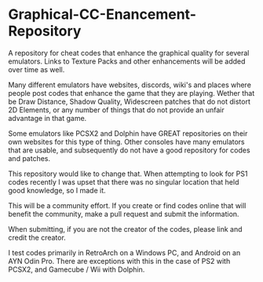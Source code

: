# Graphical-CC-Enancement-Repository
A repository for cheat codes that enhance the graphical quality for several emulators. Links to Texture Packs and other enhancements will be added over time as well.

Many different emulators have websites, discords, wiki's and places where people post codes that enhance the game that they are playing. Wether that be Draw Distance, Shadow Quality, Widescreen patches that do not distort 2D Elements, or any number of things that do not provide an unfair advantage in that game. 

Some emulators like PCSX2 and Dolphin have GREAT repositories on their own websites for this type of thing. Other consoles have many emulators that are usable, and subsequently do not have a good repository for codes and patches. 

This repository would like to change that. When attempting to look for PS1 codes recently I was upset that there was no singular location that held good knowledge, so I made it.

This will be a community effort. If you create or find codes online that will benefit the community, make a pull request and submit the information.

When submitting, if you are not the creator of the codes, please link and credit the creator.

I test codes primarily in RetroArch on a Windows PC, and Android on an AYN Odin Pro. There are exceptions with this in the case of PS2 with PCSX2, and Gamecube / Wii with Dolphin.
